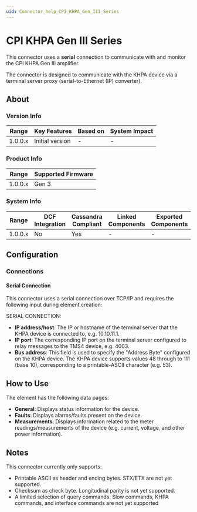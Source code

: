 ```yaml
---
uid: Connector_help_CPI_KHPA_Gen_III_Series
---
```


# CPI KHPA Gen III Series

This connector uses a **serial** connection to communicate with and monitor the CPI KHPA Gen III amplifier.

The connector is designed to communicate with the KHPA device via a terminal server proxy (serial-to-Ethernet (IP) converter).

## About

### Version Info

| Range     | Key Features     | Based on     | System Impact     |
|-----------|------------------|--------------|-------------------|
| 1.0.0.x   | Initial version  | -            | -                 |

### Product Info

| Range     | Supported Firmware     |
|-----------|------------------------|
| 1.0.0.x   | Gen 3                  |

### System Info

| Range     | DCF Integration     | Cassandra Compliant     | Linked Components     | Exported Components     |
|-----------|---------------------|-------------------------|-----------------------|-------------------------|
| 1.0.0.x   | No                  | Yes                     | -                     | -                       |

## Configuration

### Connections

#### Serial Connection

This connector uses a serial connection over TCP/IP and requires the following input during element creation:

SERIAL CONNECTION:

- **IP address/host**: The IP or hostname of the terminal server that the KHPA device is connected to, e.g. 10.10.11.1.
- **IP port**: The corresponding IP port on the terminal server configured to relay messages to the TMS4 device, e.g. 4003.
- **Bus address**: This field is used to specify the "Address Byte" configured on the KHPA device. The KHPA device supports values 48 through to 111 (base 10), corresponding to a printable-ASCII character (e.g. 53).

## How to Use

The element has the following data pages:

- **General**: Displays status information for the device.
- **Faults**: Displays alarms/faults present on the device.
- **Measurements**: Displays information related to the meter readings/measurements of the device (e.g. current, voltage, and other power information).

## Notes

This connector currently only supports:

- Printable ASCII as header and ending bytes. STX/ETX are not yet supported.
- Checksum as check byte. Longitudinal parity is not yet supported.
- A limited selection of query commands. Slow commands, KHPA commands, and interface commands are not yet supported

